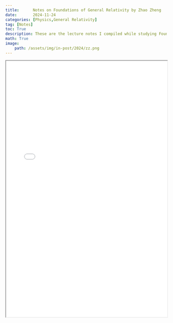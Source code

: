 ```yaml
---
title:      Notes on Foundations of General Relativity by Zhao Zheng
date:       2024-11-24
categories: [Physics,General Relativity]
tag: [Notes]
toc: True
description: These are the lecture notes I compiled while studying Foundations of General Relativity by Professor Zhao Zheng.
math: True
image: 
    path: /assets/img/in-post/2024/zz.png
---
```


<iframe src="/assets/PDF/zhaozheng.pdf" width="100%" height='800'></iframe>